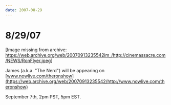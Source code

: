 ```yaml
---
date: 2007-08-29
---
```

# 8/29/07

[Image missing from archive: https://web.archive.org/web/20070913235542im_/http://cinemassacre.com/NEWS/RonFlyer.jpeg]

James (a.k.a. "The Nerd") will be appearing on
[www.nowlive.com/theronshow](https://web.archive.org/web/20070913235542/http://www.nowlive.com/theronshow)

September 7th, 2pm PST, 5pm EST.